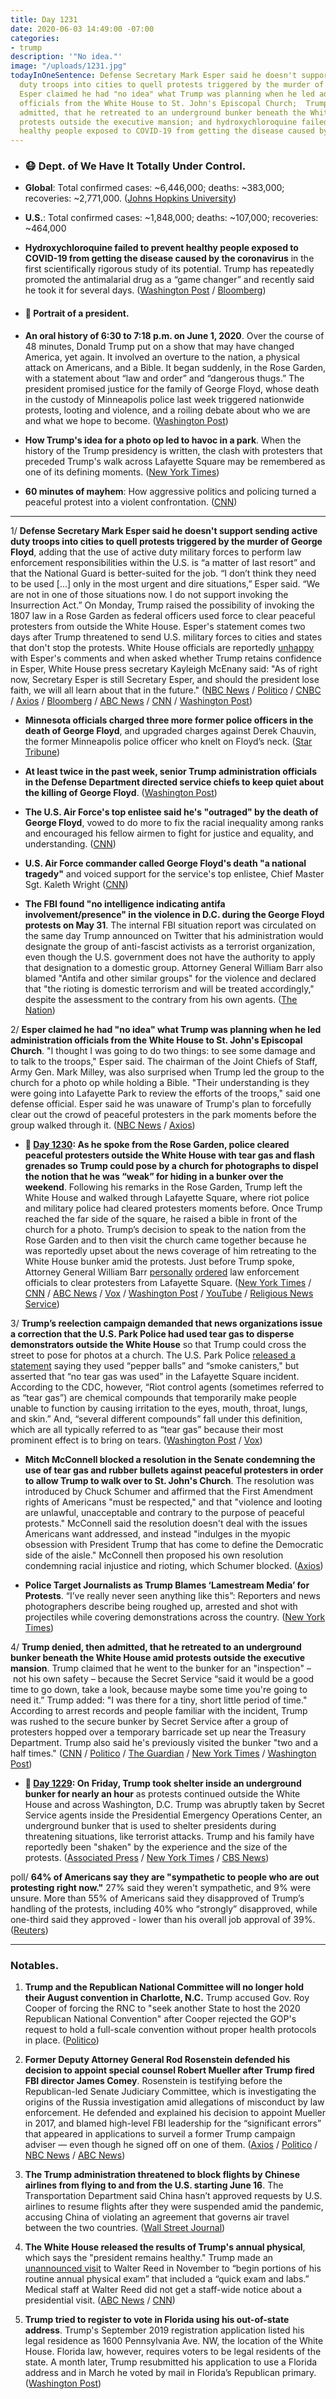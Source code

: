 ```yaml
---
title: Day 1231
date: 2020-06-03 14:49:00 -07:00
categories:
- trump
description: '"No idea."'
image: "/uploads/1231.jpg"
todayInOneSentence: Defense Secretary Mark Esper said he doesn't support sending active
  duty troops into cities to quell protests triggered by the murder of George Floyd;
  Esper claimed he had "no idea" what Trump was planning when he led administration
  officials from the White House to St. John's Episcopal Church;  Trump denied, then
  admitted, that he retreated to an underground bunker beneath the White House amid
  protests outside the executive mansion; and hydroxychloroquine failed to prevent
  healthy people exposed to COVID-19 from getting the disease caused by the coronavirus.
---
```


* ### 😷 Dept. of We Have It Totally Under Control.

* **Global**: Total confirmed cases: \~6,446,000; deaths: \~383,000; recoveries: \~2,771,000. ([Johns Hopkins University](https://coronavirus.jhu.edu/map.html))

* **U.S.**: Total confirmed cases: \~1,848,000; deaths: \~107,000; recoveries: \~464,000

* **Hydroxychloroquine failed to prevent healthy people exposed to COVID-19 from getting the disease caused by the coronavirus** in the first scientifically rigorous study of its potential. Trump has repeatedly promoted the antimalarial drug as a “game changer” and recently said he took it for several days. ([Washington Post](https://www.washingtonpost.com/health/2020/06/03/hydroxychloroquine-clinical-trial-results/) / [Bloomberg](https://www.bloomberg.com/news/articles/2020-06-03/malaria-drug-taken-by-trump-provides-no-protection-from-covid-19?sref=MIBMEEoj))

* #### 👑 Portrait of a president.

* **An oral history of 6:30 to 7:18 p.m. on June 1, 2020**. Over the course of 48 minutes, Donald Trump put on a show that may have changed America, yet again. It involved an overture to the nation, a physical attack on Americans, and a Bible. It began suddenly, in the Rose Garden, with a statement about “law and order” and “dangerous thugs.” The president promised justice for the family of George Floyd, whose death in the custody of Minneapolis police last week triggered nationwide protests, looting and violence, and a roiling debate about who we are and what we hope to become. ([Washington Post](https://www.washingtonpost.com/lifestyle/style/this-cant-be-happening-an-oral-history-of-48-surreal-violent-biblical-minutes-in-washington/2020/06/02/6683d36e-a4e3-11ea-b619-3f9133bbb482_story.html#click=https://t.co/Lp9Br7CzvX))

* **How Trump's idea for a photo op led to havoc in a park**. When the history of the Trump presidency is written, the clash with protesters that preceded Trump's walk across Lafayette Square may be remembered as one of its defining moments. ([New York Times](https://www.nytimes.com/2020/06/02/us/politics/trump-walk-lafayette-square.html#click=https://t.co/XF0TsrLncl))

* **60 minutes of mayhem**: How aggressive politics and policing turned a peaceful protest into a violent confrontation. ([CNN](https://edition.cnn.com/2020/06/02/politics/trump-white-house-protest-police-church-photo-op/))

---

1/ **Defense Secretary Mark Esper said he doesn't support sending active duty troops into cities to quell protests triggered by the murder of George Floyd**, adding that the use of active duty military forces to perform law enforcement responsibilities within the U.S. is “a matter of last resort” and that the National Guard is better-suited for the job. “I don’t think they need to be used \[...\] only in the most urgent and dire situations,” Esper said. “We are not in one of those situations now. I do not support invoking the Insurrection Act.” On Monday, Trump raised the possibility of invoking the 1807 law in a Rose Garden as federal officers used force to clear peaceful protesters from outside the White House. Esper's statement comes two days after Trump threatened to send U.S. military forces to cities and states that don't stop the protests. White House officials are reportedly [unhappy](https://www.bloomberg.com/news/articles/2020-06-03/esper-says-he-doesn-t-back-using-insurrection-act-for-protests?srnd=premium&sref=MIBMEEoj) with Esper's comments and when asked whether Trump retains confidence in Esper, White House press secretary Kayleigh McEnany said: "As of right now, Secretary Esper is still Secretary Esper, and should the president lose faith, we will all learn about that in the future." ([NBC News](https://www.nbcnews.com/news/us-news/bucking-trump-pentagon-chief-esper-says-no-need-military-response-n1223456) / [Politico](https://www.politico.com/news/2020/06/03/mark-esper-military-deployment-protests-298314) / [CNBC](https://www.cnbc.com/2020/06/03/esper-does-not-support-invoking-the-insurrection-act.html) / [Axios](https://www.axios.com/mark-esper-insurrection-act-protests-176c7a2c-f814-43bb-b7cd-dd7ca5cff1e5.html) / [Bloomberg](https://www.bloomberg.com/news/articles/2020-06-03/esper-says-he-doesn-t-back-using-insurrection-act-for-protests?srnd=premium&sref=MIBMEEoj) / [ABC News](https://abcnews.go.com/Politics/defense-secretary-calls-accountability-george-floyds-murder-opposes/story?id=71042253&cid=clicksource_4380645_2_heads_hero_live_headlines_hed) / [CNN](https://www.cnn.com/2020/06/03/politics/esper-insurrection-act-protests/index.html) / [Washington Post](https://www.washingtonpost.com/national-security/despite-suggestions-from-trump-pentagon-chief-says-he-does-not-support-invoking-insurrection-act/2020/06/03/8e8dad2e-a59e-11ea-8681-7d471bf20207_story.html?hpid=hp_hp-top-table-high_protests-military-3pm%3Ahomepage%2Fstory-ans&itid=hp_hp-top-table-high_protests-military-3pm%3Ahomepage%2Fstory-ans))

* **Minnesota officials charged three more former police officers in the death of George Floyd**, and upgraded charges against Derek Chauvin, the former Minneapolis police officer who knelt on Floyd’s neck. ([Star Tribune](https://www.startribune.com/chauvin-charged-with-2nd-degree-murder-3-others-also-charged/570984872/))

* **At least twice in the past week, senior Trump administration officials in the Defense Department directed service chiefs to keep quiet about the killing of George Floyd**. ([Washington Post](https://www.washingtonpost.com/national-security/after-george-floyds-death-trump-administration-told-militarys-service-chiefs-to-remain-quiet-about-unrest/2020/06/02/4ee4cba8-a4db-11ea-8681-7d471bf20207_story.html))

* **The U.S. Air Force's top enlistee said he's "outraged" by the death of George Floyd**, vowed to do more to fix the racial inequality among ranks and encouraged his fellow airmen to fight for justice and equality, and understanding. ([CNN](https://www.cnn.com/2020/06/02/politics/air-force-chief-master-sergeant-george-floyd/index.html))

* **U.S. Air Force commander called George Floyd's death "a national tragedy"** and voiced support for the service's top enlistee, Chief Master Sgt. Kaleth Wright ([CNN](https://www.cnn.com/2020/06/02/politics/air-force-chief-of-staff-goldfein-george-floyd-memo/index.html))

* **The FBI found "no intelligence indicating antifa involvement/presence" in the violence in D.C. during the George Floyd protests on May 31**. The internal FBI situation report was circulated on the same day Trump announced on Twitter that his administration would designate the group of anti-fascist activists as a terrorist organization, even though the U.S. government does not have the authority to apply that designation to a domestic group. Attorney General William Barr also blamed "Antifa and other similar groups" for the violence and declared that "the rioting is domestic terrorism and will be treated accordingly," despite the assessment to the contrary from his own agents. ([The Nation](https://www.thenation.com/article/activism/antifa-trump-fbi/))

2/ **Esper claimed he had "no idea" what Trump was planning when he led administration officials from the White House to St. John's Episcopal Church**. "I thought I was going to do two things: to see some damage and to talk to the troops," Esper said. The chairman of the Joint Chiefs of Staff, Army Gen. Mark Milley, was also surprised when Trump led the group to the church for a photo op while holding a Bible. "Their understanding is they were going into Lafayette Park to review the efforts of the troops," said one defense official. Esper said he was unaware of Trump's plan to forcefully clear out the crowd of peaceful protesters in the park moments before the group walked through it. ([NBC News](https://www.nbcnews.com/politics/white-house/trump-s-church-photo-op-took-defense-secretary-esper-gen-n1222391) / [Axios](https://www.axios.com/esper-trump-church-dod-protests-73512cc4-7be6-4a3c-a77b-ac33283590e7.html))

* **📌 [Day 1230](https://whatthefuckjusthappenedtoday.com/2020/06/02/day-1230/#2-as-he-spoke-from-the-rose-garden-p): As he spoke from the Rose Garden, police cleared peaceful protesters outside the White House with tear gas and flash grenades so Trump could pose by a church for photographs to dispel the notion that he was “weak” for hiding in a bunker over the weekend**. Following his remarks in the Rose Garden, Trump left the White House and walked through Lafayette Square, where riot police and military police had cleared protesters moments before. Once Trump reached the far side of the square, he raised a bible in front of the church for a photo. Trump’s decision to speak to the nation from the Rose Garden and to then visit the church came together because he was reportedly upset about the news coverage of him retreating to the White House bunker amid the protests. Just before Trump spoke, Attorney General William Barr [personally](https://www.washingtonpost.com/politics/barr-personally-ordered-removal-of-protesters-near-white-house-leading-to-use-of-force-against-largely-peaceful-crowd/2020/06/02/0ca2417c-a4d5-11ea-b473-04905b1af82b_story.html) [ordered](https://www.cnn.com/2020/06/02/politics/barr-protests-white-house/index.html) law enforcement officials to clear protesters from Lafayette Square. ([New York Times](https://www.nytimes.com/2020/06/01/us/politics/trump-st-johns-church-bible.html) / [CNN](https://www.cnn.com/2020/06/01/politics/cnntv-bishop-trump-photo-op/index.html) / [ABC News](https://abcnews.go.com/Politics/national-guard-troops-deployed-white-house-trump-calls/story?id=71004151) / [Vox](https://www.vox.com/2020/6/1/21277610/monday-lafayette-square-tear-gas) / [Washington Post](https://www.washingtonpost.com/politics/inside-the-push-to-tear-gas-protesters-ahead-of-a-trump-photo-op/2020/06/01/4b0f7b50-a46c-11ea-bb20-ebf0921f3bbd_story.html) / [YouTube](https://www.youtube.com/watch?v=zQCHvK_pB7U) / [Religious News Service](https://religionnews.com/2020/06/02/ahead-of-trump-bible-photo-op-police-forcibly-expel-priest-from-st-johns-church-near-white-house/))

3/ **Trump’s reelection campaign demanded that news organizations issue a correction that the U.S. Park Police had used tear gas to disperse demonstrators outside the White House** so that Trump could cross the street to pose for photos at a church. The U.S. Park Police [released a statement](https://www.axios.com/nps-park-police-white-house-protests-067e93f4-97af-4975-b312-240e6798e0bf.html) saying they used “pepper balls” and “smoke canisters," but asserted that “no tear gas was used” in the Lafayette Square incident. According to the CDC, however, “Riot control agents (sometimes referred to as “tear gas”) are chemical compounds that temporarily make people unable to function by causing irritation to the eyes, mouth, throat, lungs, and skin.” And, “several different compounds” fall under this definition, which are all typically referred to as “tear gas” because their most prominent effect is to bring on tears. ([Washington Post](https://www.washingtonpost.com/lifestyle/media/trump-demands-journalists-correct-stories-on-the-use-of-tear-gas-according-to-the-cdc-it-was-tear-gas/2020/06/02/bf68726c-a544-11ea-bb20-ebf0921f3bbd_story.html) / [Vox](https://www.vox.com/2020/6/2/21278559/tear-gas-white-house-protest-park-police))

* **Mitch McConnell blocked a resolution in the Senate condemning the use of tear gas and rubber bullets against peaceful protesters in order to allow Trump to walk over to St. John's Church**. The resolution was introduced by Chuck Schumer and affirmed that the First Amendment rights of Americans "must be respected," and that "violence and looting are unlawful, unacceptable and contrary to the purpose of peaceful protests." McConnell said the resolution doesn't deal with the issues Americans want addressed, and instead "indulges in the myopic obsession with President Trump that has come to define the Democratic side of the aisle." McConnell then proposed his own resolution condemning racial injustice and rioting, which Schumer blocked. ([Axios](https://www.axios.com/mcconnell-trump-peaceful-protesters-4f2209d1-7cad-477c-a5fa-1a9fee4e625a.html))

* **Police Target Journalists as Trump Blames ‘Lamestream Media’ for Protests**. “I’ve really never seen anything like this”: Reporters and news photographers describe being roughed up, arrested and shot with projectiles while covering demonstrations across the country. ([New York Times](https://www.nytimes.com/2020/06/01/business/media/reporters-protests-george-floyd.html))

4/ **Trump denied, then admitted, that he retreated to an underground bunker beneath the White House amid protests outside the executive mansion**. Trump claimed that he went to the bunker for  an "inspection" – not his own safety – because the Secret Service “said it would be a good time to go down, take a look, because maybe some time you're going to need it.” Trump added: "I was there for a tiny, short little period of time." According to arrest records and people familiar with the incident, Trump was rushed to the secure bunker by Secret Service after a group of protesters hopped over a temporary barricade set up near the Treasury Department. Trump also said he's previously visited the bunker "two and a half times." ([CNN](https://www.cnn.com/2020/06/03/politics/donald-trump-bunker/index.html) / [Politico](https://www.politico.com/news/2020/06/03/trump-denies-sheltering-in-white-house-bunker-amid-protests-298406) / [The Guardian](https://www.theguardian.com/us-news/2020/jun/03/trump-bunker-george-floyd-protests) / [New York Times](https://www.nytimes.com/2020/06/03/us/politics/trump-protests.html) / [Washington Post](https://www.washingtonpost.com/politics/secret-service-moved-trump-to-secure-bunker-friday-after-protesters-breached-temporary-fences-near-white-house-complex/2020/06/03/e4ae77c2-a5b9-11ea-b619-3f9133bbb482_story.html))

* **📌 [Day 1229](https://whatthefuckjusthappenedtoday.com/2020/06/01/day-1229/#2-on-friday-trump-took-shelter-insid): On Friday, Trump took shelter inside an underground bunker for nearly an hour** as protests continued outside the White House and across Washington, D.C. Trump was abruptly taken by Secret Service agents inside the Presidential Emergency Operations Center, an underground bunker that is used to shelter presidents during threatening situations, like terrorist attacks. Trump and his family have reportedly been "shaken" by the experience and the size of the protests. ([Associated Press](https://apnews.com/a2326518da6b25b4509bef1ec85f5d7f) / [New York Times](https://www.nytimes.com/2020/05/31/us/politics/trump-protests-george-floyd.html) / [CBS News](https://www.cbsnews.com/news/trump-white-house-bunker-protests-friday/))

poll/ **64% of Americans say they are "sympathetic to people who are out protesting right now."** 27% said they weren't sympathetic, and 9% were unsure. More than 55% of Americans said they disapproved of Trump’s handling of the protests, including 40% who “strongly” disapproved, while one-third said they approved - lower than his overall job approval of 39%. ([Reuters](https://www.reuters.com/article/us-minneapolis-police-poll-exclusive-idUSKBN239347))

---

### Notables.

1. **Trump and the Republican National Committee will no longer hold their August convention in Charlotte, N.C.** Trump accused Gov. Roy Cooper of forcing the RNC to "seek another State to host the 2020 Republican National Convention" after Cooper rejected the GOP's request to hold a full-scale convention without proper health protocols in place. ([Politico](https://www.politico.com/news/2020/06/02/north-carolina-governor-rejects-gops-demand-for-full-fledged-convention-296566))

2. **Former Deputy Attorney General Rod Rosenstein defended his decision to appoint special counsel Robert Mueller after Trump fired FBI director James Comey**. Rosenstein is testifying before the Republican-led Senate Judiciary Committee, which is investigating the origins of the Russia investigation amid allegations of misconduct by law enforcement. He defended and explained his decision to appoint Mueller in 2017, and blamed high-level FBI leadership for the “significant errors” that appeared in applications to surveil a former Trump campaign adviser — even though he signed off on one of them. ([Axios](https://www.axios.com/rod-rosenstein-senate-judiciary-hearing-mueller-085c56f4-4117-4903-b5b8-8959a88d2931.html) / [Politico](https://www.politico.com/news/2020/06/03/rod-rosenstein-testimony-russia-probe-298253) / [NBC News](https://www.nbcnews.com/politics/congress/former-deputy-ag-rod-rosenstein-face-questions-over-russia-probe-n1223371) / [ABC News](https://abcnews.go.com/Politics/senate-republicans-grill-rosenstein-amid-renewed-scrutiny-russia/story?id=71041163))

3. **The Trump administration threatened to block flights by Chinese airlines from flying to and from the U.S. starting June 16**. The Transportation Department said China hasn’t approved requests by U.S. airlines to resume flights after they were suspended amid the pandemic, accusing China of violating an agreement that governs air travel between the two countries. ([Wall Street Journal](https://www.wsj.com/articles/u-s-to-blockchinese-airline-flights-to-and-from-u-s-says-dot-11591194145?mod=hp_lead_pos1))

4. **The White House released the results of Trump's annual physical**, which says the "president remains healthy." Trump made an [unannounced visit](https://whatthefuckjusthappenedtoday.com/2019/11/18/day-1033/#8-trump-made-an-unscheduled-visit-wa) to Walter Reed in November to “begin portions of his routine annual physical exam” that included a “quick exam and labs.” Medical staff at Walter Reed did not get a staff-wide notice about a presidential visit. ([ABC News](https://abcnews.go.com/Politics/white-house-releases-results-trumps-annual-physical-president/story?id=71049289) / [CNN](https://www.cnn.com/2020/06/03/politics/donald-trump-annual-physical/index.html))

5. **Trump tried to register to vote in Florida using his out-of-state address**. Trump's September 2019 registration application listed his legal residence as 1600 Pennsylvania Ave. NW, the location of the White House. Florida law, however, requires voters to be legal residents of the state. A month later, Trump resubmitted his application to use a Florida address and in March he voted by mail in Florida’s Republican primary. ([Washington Post](https://www.washingtonpost.com/lifestyle/style/president-trump-tried-to-register-to-vote-in-florida-using-an-out-of-state-address/2020/06/03/687d0014-a4f2-11ea-b473-04905b1af82b_story.html))